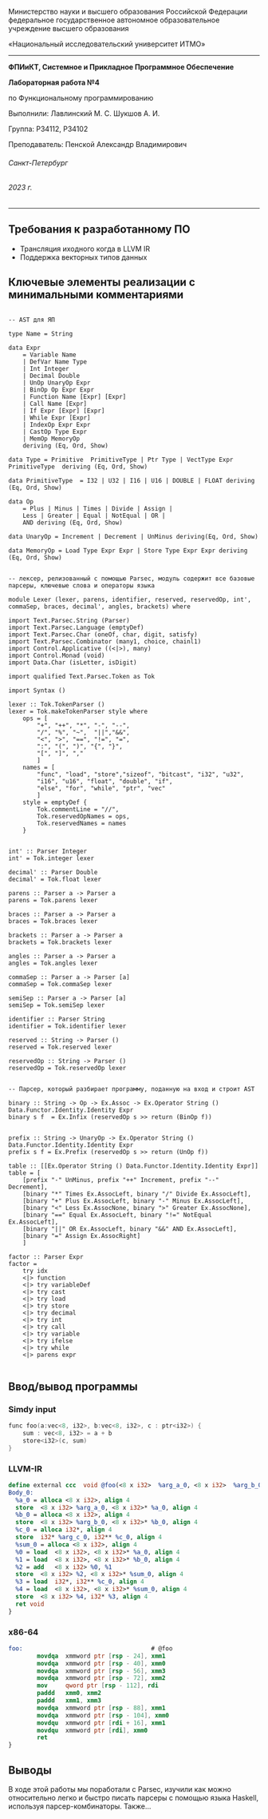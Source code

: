Министерство науки и высшего образования Российской Федерации федеральное государственное автономное образовательное учреждение высшего образования

«Национальный исследовательский университет ИТМО»

---
__ФПИиКТ, Системное и Прикладное Программное Обеспечение__

__Лабораторная работа №4__

по Функциональному программированию

Выполнили: Лавлинский М. С. Шукшов А. И.

Группа: P34112, P34102

Преподаватель: Пенской Александр Владимирович

###### Санкт-Петербург
###### 2023 г.

---

## Требования к разработанному ПО

* Трансляция иходного когда в LLVM IR
* Поддержка векторных типов данных 

## Ключевые элементы реализации с минимальными комментариями


```

-- AST для ЯП

type Name = String

data Expr 
    = Variable Name
    | DefVar Name Type
    | Int Integer
    | Decimal Double
    | UnOp UnaryOp Expr
    | BinOp Op Expr Expr
    | Function Name [Expr] [Expr]
    | Call Name [Expr] 
    | If Expr [Expr] [Expr]
    | While Expr [Expr]
    | IndexOp Expr Expr
    | CastOp Type Expr
    | MemOp MemoryOp
    deriving (Eq, Ord, Show)

data Type = Primitive  PrimitiveType | Ptr Type | VectType Expr PrimitiveType  deriving (Eq, Ord, Show)

data PrimitiveType  = I32 | U32 | I16 | U16 | DOUBLE | FLOAT deriving (Eq, Ord, Show)

data Op 
    = Plus | Minus | Times | Divide | Assign | 
    Less | Greater | Equal | NotEqual | OR | 
    AND deriving (Eq, Ord, Show) 

data UnaryOp = Increment | Decrement | UnMinus deriving(Eq, Ord, Show)

data MemoryOp = Load Type Expr Expr | Store Type Expr Expr deriving (Eq, Ord, Show)

```

```

-- лексер, релизованный с помощью Parsec, модуль содержит все базовые парсеры, ключевые слова и операторы языка

module Lexer (lexer, parens, identifier, reserved, reservedOp, int', commaSep, braces, decimal', angles, brackets) where

import Text.Parsec.String (Parser)
import Text.Parsec.Language (emptyDef)
import Text.Parsec.Char (oneOf, char, digit, satisfy)
import Text.Parsec.Combinator (many1, choice, chainl1)
import Control.Applicative ((<|>), many)
import Control.Monad (void)
import Data.Char (isLetter, isDigit)

import qualified Text.Parsec.Token as Tok

import Syntax ()

lexer :: Tok.TokenParser ()
lexer = Tok.makeTokenParser style where
    ops = [
        "+", "++", "*", "-", "--",
        "/", "%", "~",  "||","&&", 
        "<", ">", "==", "!=", "=", 
        ":", "(", ")", "{", "}",
        "[", "]", "," 
        ]
    names = [
        "func", "load", "store","sizeof", "bitcast", "i32", "u32", 
        "i16", "u16", "float", "double", "if",
        "else", "for", "while", "ptr", "vec"
        ]
    style = emptyDef {
        Tok.commentLine = "//",
        Tok.reservedOpNames = ops,
        Tok.reservedNames = names
    }


int' :: Parser Integer
int' = Tok.integer lexer

decimal' :: Parser Double
decimal' = Tok.float lexer

parens :: Parser a -> Parser a
parens = Tok.parens lexer

braces :: Parser a -> Parser a 
braces = Tok.braces lexer

brackets :: Parser a -> Parser a 
brackets = Tok.brackets lexer

angles :: Parser a -> Parser a 
angles = Tok.angles lexer

commaSep :: Parser a -> Parser [a]
commaSep = Tok.commaSep lexer

semiSep :: Parser a -> Parser [a]
semiSep = Tok.semiSep lexer

identifier :: Parser String
identifier = Tok.identifier lexer

reserved :: String -> Parser ()
reserved = Tok.reserved lexer

reservedOp :: String -> Parser ()
reservedOp = Tok.reservedOp lexer

```

```

-- Парсер, который разбирает программу, поданную на вход и строит AST

binary :: String -> Op -> Ex.Assoc -> Ex.Operator String () Data.Functor.Identity.Identity Expr
binary s f  = Ex.Infix (reservedOp s >> return (BinOp f))


prefix :: String -> UnaryOp -> Ex.Operator String () Data.Functor.Identity.Identity Expr
prefix s f = Ex.Prefix (reservedOp s >> return (UnOp f))

table :: [[Ex.Operator String () Data.Functor.Identity.Identity Expr]]
table = [
    [prefix "-" UnMinus, prefix "++" Increment, prefix "--" Decrement],
    [binary "*" Times Ex.AssocLeft, binary "/" Divide Ex.AssocLeft],
    [binary "+" Plus Ex.AssocLeft, binary "-" Minus Ex.AssocLeft],
    [binary "<" Less Ex.AssocNone, binary ">" Greater Ex.AssocNone],
    [binary "==" Equal Ex.AssocLeft, binary "!=" NotEqual Ex.AssocLeft],
    [binary "||" OR Ex.AssocLeft, binary "&&" AND Ex.AssocLeft],
    [binary "=" Assign Ex.AssocRight]
    ]

factor :: Parser Expr
factor =
    try idx
    <|> function
    <|> try variableDef
    <|> try cast
    <|> try load
    <|> try store
    <|> try decimal
    <|> try int
    <|> try call
    <|> try variable
    <|> try ifelse
    <|> try while
    <|> parens expr


```
## Ввод/вывод программы
### Simdy input
```c
func foo(a:vec<8, i32>, b:vec<8, i32>, c : ptr<i32>) {
    sum : vec<8, i32> = a + b
    store<i32>(c, sum)
}

```
### LLVM-IR
```llvm
define external ccc  void @foo(<8 x i32>  %arg_a_0, <8 x i32>  %arg_b_0, i32*  %arg_c_0)    {
Body_0:
  %a_0 = alloca <8 x i32>, align 4 
  store  <8 x i32> %arg_a_0, <8 x i32>* %a_0, align 4 
  %b_0 = alloca <8 x i32>, align 4 
  store  <8 x i32> %arg_b_0, <8 x i32>* %b_0, align 4 
  %c_0 = alloca i32*, align 4 
  store  i32* %arg_c_0, i32** %c_0, align 4 
  %sum_0 = alloca <8 x i32>, align 4 
  %0 = load  <8 x i32>, <8 x i32>* %a_0, align 4 
  %1 = load  <8 x i32>, <8 x i32>* %b_0, align 4 
  %2 = add   <8 x i32> %0, %1 
  store  <8 x i32> %2, <8 x i32>* %sum_0, align 4 
  %3 = load  i32*, i32** %c_0, align 4 
  %4 = load  <8 x i32>, <8 x i32>* %sum_0, align 4 
  store  <8 x i32> %4, i32* %3, align 4 
  ret void 
}

```
### x86-64
```nasm
foo:                                    # @foo
        movdqa  xmmword ptr [rsp - 24], xmm1
        movdqa  xmmword ptr [rsp - 40], xmm0
        movdqa  xmmword ptr [rsp - 56], xmm3
        movdqa  xmmword ptr [rsp - 72], xmm2
        mov     qword ptr [rsp - 112], rdi
        paddd   xmm0, xmm2
        paddd   xmm1, xmm3
        movdqa  xmmword ptr [rsp - 88], xmm1
        movdqa  xmmword ptr [rsp - 104], xmm0
        movdqu  xmmword ptr [rdi + 16], xmm1
        movdqu  xmmword ptr [rdi], xmm0
        ret
}
```
## Выводы

В ходе этой работы мы поработали с Parsec, изучили как можно относительно легко и быстро писать парсеры с помощью языка Haskell, используя парсер-комбинаторы. Также... 
